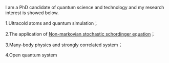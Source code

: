 I am a PhD candidate of quantum science and technology and my research interest is showed below.

1.Ultracold atoms and quantum simulation；

2.The application of [Non-markovian stochastic schordinger equation](stochastic_schordinger_equation.md)；

3.Many-body physics and strongly correlated system；

4.Open quantum system
